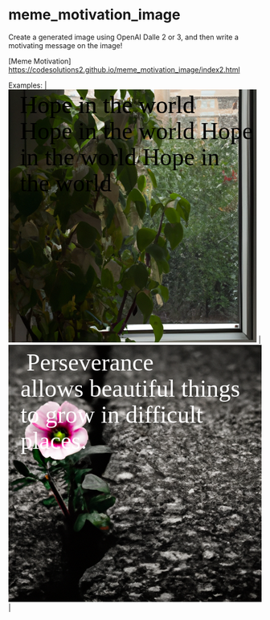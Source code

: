 # meme_motivation_image

Create a generated image using OpenAI Dalle 2 or 3, and then write a motivating message on the image!

[Meme Motivation] https://codesolutions2.github.io/meme_motivation_image/index2.html

Examples:
| ![](https://github.com/CodeSolutions2/meme_motivation_image/blob/main/Screenshot%20from%202024-05-14%2018-24-04.png) | ![](https://github.com/CodeSolutions2/meme_motivation_image/blob/main/perseverance.png) |


